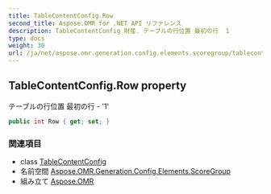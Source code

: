```yaml
---
title: TableContentConfig.Row
second_title: Aspose.OMR for .NET API リファレンス
description: TableContentConfig 財産. テーブルの行位置 最初の行  1
type: docs
weight: 30
url: /ja/net/aspose.omr.generation.config.elements.scoregroup/tablecontentconfig/row/
---
```

## TableContentConfig.Row property

テーブルの行位置 最初の行 - '1'

```csharp
public int Row { get; set; }
```

### 関連項目

* class [TableContentConfig](../)
* 名前空間 [Aspose.OMR.Generation.Config.Elements.ScoreGroup](../../tablecontentconfig/)
* 組み立て [Aspose.OMR](../../../)


